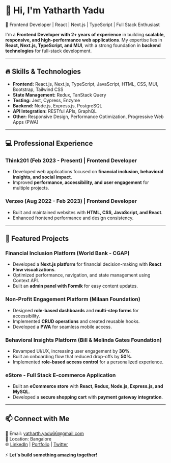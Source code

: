 # 👋 Hi, I'm Yatharth Yadu

🚀 Frontend Developer | React | Next.js | TypeScript | Full Stack Enthusiast  

I'm a **Frontend Developer with 2+ years of experience** in building **scalable, responsive, and high-performance web applications**. My expertise lies in **React, Next.js, TypeScript, and MUI**, with a strong foundation in **backend technologies** for full-stack development.

---

## 🔥 Skills & Technologies
- **Frontend:** React.js, Next.js, TypeScript, JavaScript, HTML, CSS, MUI, Bootstrap, Tailwind CSS  
- **State Management:** Redux, TanStack Query  
- **Testing:** Jest, Cypress, Enzyme  
- **Backend:** Node.js, Express.js, PostgreSQL  
- **API Integration:** RESTful APIs, GraphQL  
- **Other:** Responsive Design, Performance Optimization, Progressive Web Apps (PWA)  

---

## 💻 Professional Experience
### **Think201 (Feb 2023 - Present) | Frontend Developer**  
- Developed web applications focused on **financial inclusion, behavioral insights, and social impact**.  
- Improved **performance, accessibility, and user engagement** for multiple projects.  

### **Verzeo (Aug 2022 - Feb 2023) | Frontend Developer**  
- Built and maintained websites with **HTML, CSS, JavaScript, and React**.  
- Enhanced frontend performance and design consistency.  

---

## 📌 Featured Projects  
### **Financial Inclusion Platform** (World Bank - CGAP)  
- Developed a **Next.js platform** for financial decision-making with **React Flow visualizations**.  
- Optimized performance, navigation, and state management using Context API.  
- Built an **admin panel with Formik** for easy content updates.  

### **Non-Profit Engagement Platform** (Milaan Foundation)  
- Designed **role-based dashboards** and **multi-step forms** for accessibility.  
- Implemented **CRUD operations** and created reusable hooks.  
- Developed a **PWA** for seamless mobile access.  

### **Behavioral Insights Platform** (Bill & Melinda Gates Foundation)  
- Revamped UI/UX, increasing user engagement by **30%**.  
- Built an onboarding flow that reduced drop-offs by **50%**.  
- Implemented **role-based access control** for a personalized experience.  

### **eStore - Full Stack E-commerce Application**  
- Built an **eCommerce store** with **React, Redux, Node.js, Express.js, and MySQL**.  
- Developed a **secure shopping cart** with **payment gateway integration**.  

---

## 📫 Connect with Me  
📧 Email: yatharth.yadu66@gmail.com  
📍 Location: Bangalore  
🌐 [LinkedIn](#) | [Portfolio](#) | [Twitter](#)  



⚡ **Let's build something amazing together!**
